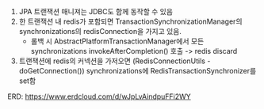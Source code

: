 1. JPA 트랜잭션 매니져는 JDBC도 함께 동작할 수 있음
2. 한 트랜잭션 내 redis가 포함되면 TransactionSynchronizationManager의 synchronizations의 redisConnection을 가지고 있음.
    - 롤백 시 AbstractPlatformTransactionManager에서 모든 synchronizations invokeAfterCompletion() 호출 -> redis discard 
3. 트랜잭션에 redis의 커넥션을 가저오면 (RedisConnectionUtils - doGetConnection()) synchronizations에 RedisTransactionSynchronizer를 set함


ERD: https://www.erdcloud.com/d/wJpLvAindpuFFi2WY